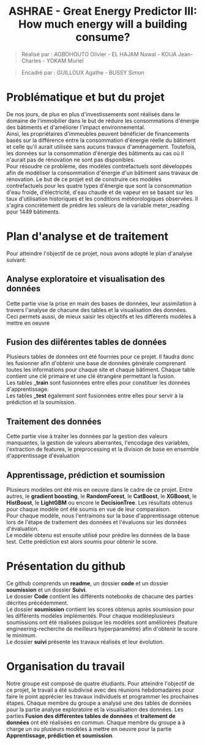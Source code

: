<h1 align="center"> ASHRAE - Great Energy Predictor III: How much energy will a building consume? </h1>

> Réalisé par : AGBOHOUTO Olivier - EL HAJAM Nawal - KOUA Jean-Charles - YOKAM Muriel

> Encadré par : GUILLOUX Agathe - BUSSY Simon 



# Problématique et but du projet

De nos jours, de plus en plus d'investissements sont réalisés dans le domaine de l'immobilier dans le but de réduire les consommations d'énergie des bâtiments et d'améliorer l'impact environnemental.\
Ainsi, les propriétaires d'immeubles peuvent bénéficier de financements basés sur la différence entre la consommation d'énergie réelle du bâtiment et celle qu'il aurait utilisée sans aucuns travaux d'aménagement. Toutefois, les données sur la consommation d'énergie des bâtiments au cas où il n'aurait pas de rénovation ne sont pas disponibles.\
Pour résoudre ce problème, des modèles contrefactuels sont développés afin de modéliser la consommation d'énergie d'un bâtiment sans travaux de rénovation.
Le but de ce projet est de construire ces modèles contrefactuels pour les quatre types d'énergie que sont la consommation d'eau froide, d'électricité, d'eau chaude et de vapeur en se basant sur les taux d'utilisation historiques et les conditions météorologiques observées. Il s'agira concrètement de prédire les valeurs de la variable meter_reading pour 1449 bâtiments.

# Plan d'analyse et de traitement

Pour atteindre l'objectif de ce projet, nous avons adopté le plan  d'analyse suivant:

## Analyse exploratoire et visualisation des données
Cette partie vise la prise en main des bases de données, leur assimilation à travers l'analyse de chacune des tables et la visualisation des données. Ceci permets aussi, de mieux saisir les objectifs et les différents modèles à mettre en oeuvre

## Fusion des diiférentes tables de données
Plusieurs tables de données ont été fournies pour ce projet. Il faudra donc les fusionner afin d'obtenir une base de données générale comprenant toutes les informations pour chaque site et chaque bâtiment. Chaque table contient une clé primaire et une clé étrangère permettant la fusion.\
Les tables **_train** sont fusionnées entre elles pour constituer les données d'apprentissage.\
Les tables **_test** également sont fusionnées entre elles pour servir à la prédiction et la soumission.

## Traitement des données
Cette partie vise à traiter les données par la gestion des valeurs manquantes, la gestion de valeurs aberrantes, l'encodage des variables, l'extraction de features, le preprocessing et la division de base en ensemble d'apprentissage d'évaluation

## Apprentissage, prédiction et soumission
Plusieurs modèles ont été mis en oeuvre dans le cadre de ce projet. Entre autres, le **gradient boosting**, le **RandomForest**, le **CatBoost**, le **XGBoost**, le **HistBoost**, le **LightGBM** ou encore le **DecisionTree**. Les résultats obtenus pour chaque modèle ont été soumis en vue de leur comparaison.\
Pour chaque modèle, nous l'entrainons sur la base d'apprentissage obtenue lors de l'étape de traitement des données et l'évaluons sur les données d'évaluation.\
Le modèle obtenu est ensuite utilisé pour prédire les données de la base test. Cette prédiction est alors soumis pour obtenir le score.

# Présentation du github

Ce github comprends un **readme**, un dossier **code** et un dossier **soumission** et un dossier **Suivi**.\
Le dossier **Code** contient les différents notebooks de chacune des parties décrites précédemment.\
Le dossier **soumission** contient les scores obtenus après soumission pour les différents modèles implémentés. Pour chaque modèleplusieurs soumissions ont été réalisées puisque les modèles sont améliorées (feature engineering-recherche de meilleurs hyperparamètre) afin d'obtenir le score le minimum.\
Le dossier **suivi** présente les travaux réalisés et leur évolution.

# Organisation du travail

Notre groupe est composé de  quatre étudiants. Pour atteindre l'objectif de ce projet, le travail a été subdivisé avec des réunions hebdomadaires pour faire le point apprécier les travaux individuels et programmer les prochaines étapes. Chaque membre du groupe a analysé une des tables de données pour la partie analyse exploratoire et la visualisation des données. 
Les parties **Fusion des différentes tables de données** et **traitement de données** ont été réalisées en commun. Chaque membre du groupe a à charge un ou plusieurs modèles à mettre en oeuvre pour la partie **Apprentissage, prédiction et soumission**.
